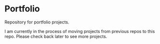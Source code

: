 # Portfolio
Repository for portfolio projects. 

I am currently in the process of moving projects from previous repos to this repo. Please check back later to see more projects. 
